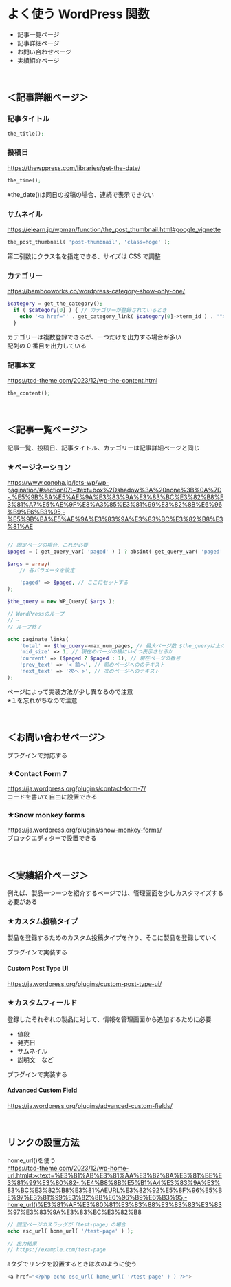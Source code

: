 # よく使う WordPress 関数

-   記事一覧ページ
-   記事詳細ページ
-   お問い合わせページ
-   実績紹介ページ

<br>

## ＜記事詳細ページ＞

### 記事タイトル

```php
the_title();
```

### 投稿日

https://thewppress.com/libraries/get-the-date/

```php
the_time();
```

※the_date()は同日の投稿の場合、連続で表示できない

### サムネイル

https://elearn.jp/wpman/function/the_post_thumbnail.html#google_vignette

```php
the_post_thumbnail( 'post-thumbnail', 'class=hoge' );
```

第二引数にクラス名を指定できる、サイズは CSS で調整

### カテゴリー

https://bambooworks.co/wordpress-category-show-only-one/

```php
$category = get_the_category();
  if ( $category[0] ) { // カテゴリーが登録されているとき
    echo '<a href="' . get_category_link( $category[0]->term_id ) . '">' . $category[0]->cat_name . '</a>';
  }
```

カテゴリーは複数登録できるが、一つだけを出力する場合が多い  
配列の 0 番目を出力している

### 記事本文

https://tcd-theme.com/2023/12/wp-the-content.html

```php
the_content();
```

<br>

## ＜記事一覧ページ＞

記事一覧、投稿日、記事タイトル、カテゴリーは記事詳細ページと同じ

### ★ページネーション

https://www.conoha.jp/lets-wp/wp-pagination/#section07:~:text=box%2Dshadow%3A%20none%3B%0A%7D-,%E5%9B%BA%E5%AE%9A%E3%83%9A%E3%83%BC%E3%82%B8%E3%81%A7%E5%AE%9F%E8%A3%85%E3%81%99%E3%82%8B%E6%96%B9%E6%B3%95,-%E5%9B%BA%E5%AE%9A%E3%83%9A%E3%83%BC%E3%82%B8%E3%81%AE

```php

// 固定ページの場合、これが必要
$paged = ( get_query_var( 'paged' ) ) ? absint( get_query_var( 'paged' ) ) : 1; // ※１

$args = array(
	// 各パラメータを設定

	'paged' => $paged, // ここにセットする
);

$the_query = new WP_Query( $args );

// WordPressのループ
// ~
// ループ終了

echo paginate_links(
    'total' => $the_query->max_num_pages, // 最大ページ数 $the_queryは上の変数名と合わせる
    'mid_size' => 1, // 現在のページの横にいくつ表示させるか
    'current' => ($paged ? $paged : 1), // 現在ページの番号
    'prev_text' => '< 前へ', // 前のページへののテキスト
    'next_text' => '次へ >', // 次のページへのテキスト
);
```

ページによって実装方法が少し異なるので注意  
※１を忘れがちなので注意

<br>


## ＜お問い合わせページ＞
プラグインで対応する

### ★Contact Form 7
https://ja.wordpress.org/plugins/contact-form-7/  
コードを書いて自由に設置できる

### ★Snow monkey forms
https://ja.wordpress.org/plugins/snow-monkey-forms/  
ブロックエディターで設置できる

<br>

## ＜実績紹介ページ＞
例えば、製品一つ一つを紹介するページでは、管理画面を少しカスタマイズする必要がある

### ★カスタム投稿タイプ
製品を登録するためのカスタム投稿タイプを作り、そこに製品を登録していく

プラグインで実装する
#### Custom Post Type UI
https://ja.wordpress.org/plugins/custom-post-type-ui/

### ★カスタムフィールド
登録したそれぞれの製品に対して、情報を管理画面から追加するために必要  
- 値段
- 発売日
- サムネイル
- 説明文　など

プラグインで実装する
#### Advanced Custom Field
https://ja.wordpress.org/plugins/advanced-custom-fields/


<br>

## リンクの設置方法
home_url()を使う  
https://tcd-theme.com/2023/12/wp-home-url.html#:~:text=%E3%81%AB%E3%81%AA%E3%82%8A%E3%81%BE%E3%81%99%E3%80%82-,%E4%B8%8B%E5%B1%A4%E3%83%9A%E3%83%BC%E3%82%B8%E3%81%AEURL%E3%82%92%E5%8F%96%E5%BE%97%E3%81%99%E3%82%8B%E6%96%B9%E6%B3%95,-home_url()%E3%81%AF%E3%80%81%E3%83%88%E3%83%83%E3%83%97%E3%83%9A%E3%83%BC%E3%82%B8

```php
// 固定ページのスラッグが「test-page」の場合
echo esc_url( home_url( '/test-page' ) );

// 出力結果
// https://example.com/test-page
```
aタグでリンクを設置するときは次のように使う

```php
<a href="<?php echo esc_url( home_url( '/test-page' ) ) ?>">
```
